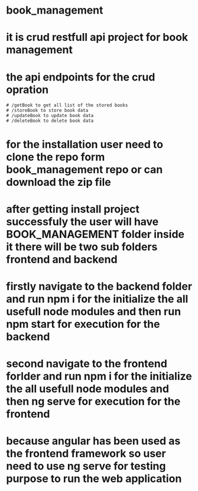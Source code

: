 # book_management
# it is crud restfull api project for book management 
# the api endpoints for the crud opration
    # /getBook to get all list of the stored books
    # /storeBook to store book data
    # /updateBook to update book data
    # /deleteBook to delete book data
# for the installation user need to clone the repo form book_management repo or can download the zip file
# after getting install project successfuly the user will have BOOK_MANAGEMENT folder inside it there will be two sub folders frontend and backend
# firstly navigate to the backend folder and run npm i for the initialize the all usefull node modules and then run npm start for execution for the backend
# second navigate to the frontend forlder and run  npm i for the initialize the all usefull node modules and then ng serve for execution for the frontend
# because angular has been used as the frontend framework so user need to use ng serve for testing purpose to run the web application
    
